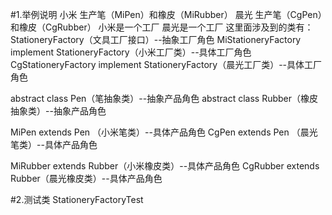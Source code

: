 #1.举例说明
小米 生产笔（MiPen）和橡皮（MiRubber）
晨光 生产笔（CgPen）和橡皮（CgRubber）
小米是一个工厂
晨光是一个工厂
这里面涉及到的类有：
StationeryFactory（文具工厂接口）--抽象工厂角色
MiStationeryFactory implement StationeryFactory（小米工厂类）--具体工厂角色
CgStationeryFactory implement StationeryFactory（晨光工厂类）--具体工厂角色

abstract class Pen（笔抽象类）--抽象产品角色
abstract class Rubber（橡皮抽象类）--抽象产品角色

MiPen extends Pen （小米笔类）--具体产品角色
CgPen extends Pen （晨光笔类）--具体产品角色

MiRubber extends Rubber（小米橡皮类）--具体产品角色
CgRubber extends Rubber（晨光橡皮类）--具体产品角色

#2.测试类
StationeryFactoryTest